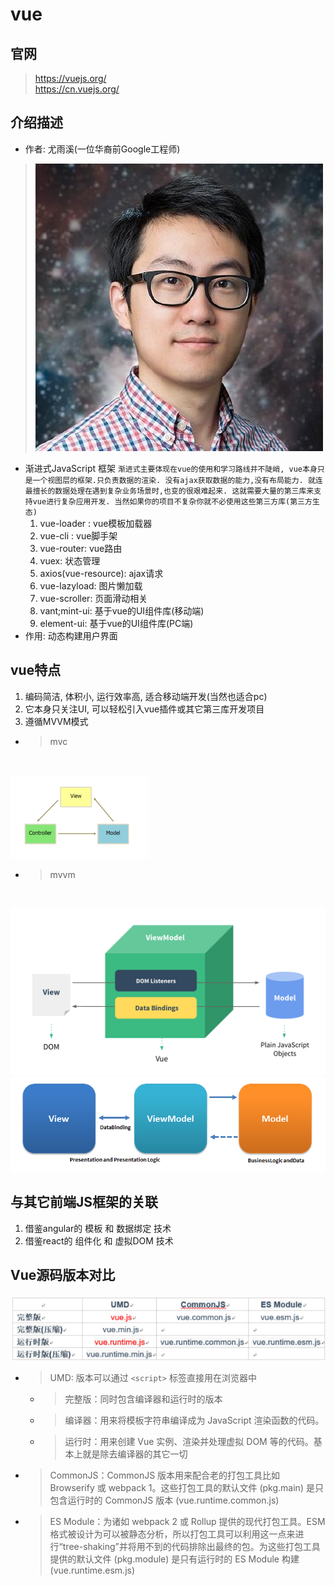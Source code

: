# vue
## 官网
  >  https://vuejs.org/    
  >  https://cn.vuejs.org/
## 介绍描述
   - 作者: 尤雨溪(一位华裔前Google工程师)
   > ![尤雨溪](img/yyx.jpg)
   - 渐进式JavaScript 框架
    ```
        渐进式主要体现在vue的使用和学习路线并不陡峭,
        vue本身只是一个视图层的框架.只负责数据的渲染.
        没有ajax获取数据的能力,没有布局能力.
        就连最擅长的数据处理在遇到复杂业务场景时,也变的很艰难起来.
        这就需要大量的第三库来支持vue进行复杂应用开发.
        当然如果你的项目不复杂你就不必使用这些第三方库(第三方生态)
    ```   
       1. vue-loader : vue模板加载器
       1. vue-cli   :   vue脚手架 
       1. vue-router:   vue路由	    
       1. vuex: 状态管理
       1. axios(vue-resource): ajax请求				
       1. vue-lazyload: 图片懒加载	
       1. vue-scroller: 页面滑动相关			
       1. vant;mint-ui: 基于vue的UI组件库(移动端)
       1. element-ui: 基于vue的UI组件库(PC端)
   - 作用: 动态构建用户界面 
## vue特点
 1.	编码简洁, 体积小, 运行效率高, 适合移动端开发(当然也适合pc)
 1.	它本身只关注UI, 可以轻松引入vue插件或其它第三库开发项目
 1.	遵循MVVM模式
  - > mvc
    <br/>  
  ![mvc](img/mvc.jpg)
  - > mvvm
    <br/>
  ![mvvm](img/mvvn.png)
  ![mvvm](img/MVVM.png)
    
    
## 与其它前端JS框架的关联  
 1.	借鉴angular的 模板 和 数据绑定  技术
 1.	借鉴react的 组件化 和 虚拟DOM 技术

## Vue源码版本对比
  ![版本](img/版本.png)
  - > UMD: 版本可以通过 `<script>` 标签直接用在浏览器中
    - > 完整版：同时包含编译器和运行时的版本
    - > 编译器：用来将模板字符串编译成为 JavaScript 渲染函数的代码。
    - > 运行时：用来创建 Vue 实例、渲染并处理虚拟 DOM 等的代码。基本上就是除去编译器的其它一切
  - > CommonJS：CommonJS 版本用来配合老的打包工具比如 Browserify 或 webpack 1。这些打包工具的默认文件 (pkg.main) 是只包含运行时的 CommonJS 版本 (vue.runtime.common.js)
  - > ES Module：为诸如 webpack 2 或 Rollup 提供的现代打包工具。ESM 格式被设计为可以被静态分析，所以打包工具可以利用这一点来进行“tree-shaking”并将用不到的代码排除出最终的包。为这些打包工具提供的默认文件 (pkg.module) 是只有运行时的 ES Module 构建 (vue.runtime.esm.js)


  

   







